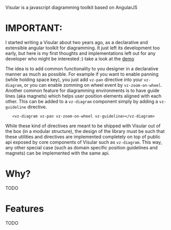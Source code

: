 Visular is a javascript diagramming toolkit based on AngularJS

# IMPORTANT:
I started writing a Visular about two years ago, as a declarative and extensible
angular toolkit for diagramming. It just left its development too early, but here is my 
first thoughts and implementations left out for any developer who might be interested :) 
take a look at the [demo](https://alirezamirian.github.io/visular/demo/)

The idea is to add common functionality to you designer in a declarative manner as much as 
possible. For example if you want to enable panning (while holding space key), you just add
`vz-pan` directive into your `vz-diagram`, or you can enable zomming on wheel event by 
`vz-zoom-on-wheel`. Another common feature for diagramming environments is to have guide lines 
(aka magnets) which helps user position elements aligned with each other. This can be added
to a `vz-diagram` component simply by adding a `vz-guideline` directive.

```
   <vz-diagram vz-pan vz-zoom-on-wheel vz-guideline></vz-diagram>
```

While these kind of directives are meant to be shipped with Visular out of the box (in a modular structure),
the design of the library must be such that these utilities and directives are implemented completely on top of public 
api exposed by core components of Visular such as `vz-diagram`. This way, any other special case (such as domain 
specific position guidelines and magnets) can be implemented with the same api.

# Why?
TODO
# Features
TODO
